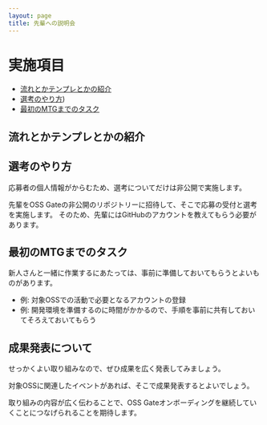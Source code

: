 ```yaml
---
layout: page
title: 先輩への説明会
---
```


# 実施項目

* [流れとかテンプレとかの紹介](#flow)
* [選考のやり方](#screening))
* [最初のMTGまでのタスク](#action-items)

## <span id="flow">流れとかテンプレとかの紹介</span>

## <span id="screening">選考のやり方</span>

応募者の個人情報がからむため、選考についてだけは非公開で実施します。

先輩をOSS Gateの非公開のリポジトリーに招待して、そこで応募の受付と選考を実施します。
そのため、先輩にはGitHubのアカウントを教えてもらう必要があります。

## <span id="action-items">最初のMTGまでのタスク</span>

新人さんと一緒に作業するにあたっては、事前に準備しておいてもらうとよいものがあります。

* 例: 対象OSSでの活動で必要となるアカウントの登録
* 例: 開発環境を準備するのに時間がかかるので、手順を事前に共有しておいてそろえておいてもらう

## 成果発表について

せっかくよい取り組みなので、ぜひ成果を広く発表してみましょう。

対象OSSに関連したイベントがあれば、そこで成果発表するとよいでしょう。

取り組みの内容が広く伝わることで、OSS Gateオンボーディングを継続していくことにつなげられることを期待します。
